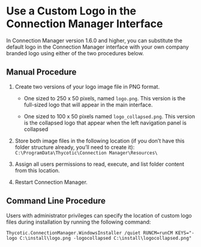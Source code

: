 [title]: # (Use a Custom Logo in the Connection Manager Interface)
[tags]: # (custom,logo,interface)
[priority]: # (400)

# Use a Custom Logo in the Connection Manager Interface

In Connection Manager version 1.6.0 and higher, you can substitute the default logo in the Connection Manager interface with your own company branded logo using either of the two procedures below.

## Manual Procedure

1. Create two versions of your logo image file in PNG format.

   * One sized to 250 x 50 pixels, named `logo.png`. This version is the full-sized logo that will appear in the main interface.

   * One sized to 100 x 50 pixels named `logo_collapsed.png`. This version is the collapsed logo that appear when the left navigation panel is collapsed

1. Store both image files in the following location (if you don’t have this folder structure already, you’ll need to create it):
`C:\ProgramData\Thycotic\Connection Manager\Resources\`

1. Assign all users permissions to read, execute, and list folder content from this location.

1. Restart Connection Manager.

## Command Line Procedure

Users with administrator privileges can specify the location of custom logo files during installation by running the following command:

`Thycotic.ConnectionManager.WindowsInstaller /quiet RUNCM=runCM KEYS="-logo C:\install\logo.png -logocollapsed C:\install\logocollapsed.png"`
